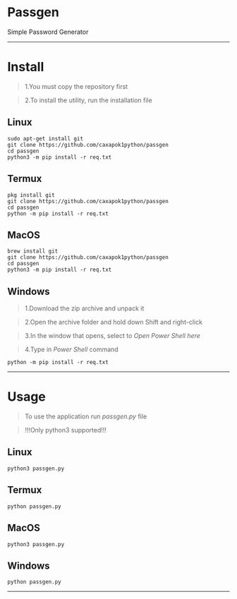 # Passgen
Simple Password Generator
***

# Install
>1.You must copy the repository first

>2.To install the utility, run the installation file

## Linux
    sudo apt-get install git
    git clone https://github.com/caxapok1python/passgen
    cd passgen
    python3 -m pip install -r req.txt

## Termux
    pkg install git
    git clone https://github.com/caxapok1python/passgen
    cd passgen
    python -m pip install -r req.txt

## MacOS
    brew install git
    git clone https://github.com/caxapok1python/passgen
    cd passgen
    python3 -m pip install -r req.txt

## Windows
>1.Download the zip archive and unpack it

>2.Open the archive folder and hold down Shift and right-click

>3.In the window that opens, select to _Open Power Shell here_

>4.Type in _Power Shell_ command

    python -m pip install -r req.txt

***

# Usage
>To use the application run _passgen.py_ file

>!!!Only python3 supported!!!

## Linux
    python3 passgen.py

## Termux
    python passgen.py

## MacOS
    python3 passgen.py

## Windows 
    python passgen.py
***

